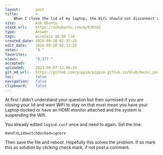 ```yaml
---
layout:       post
title:        >
    When I close the lid of my laptop, the Wifi should not disconnect automatically
site:         Ask Ubuntu
stack_url:    https://askubuntu.com/q/830562
type:         Answer
tags:         wireless 16.04 lid
created_date: 2016-09-28 01:37:15
edit_date:    2016-09-28 02:12:25
votes:        "3 "
favorites:    
views:        "8,377 "
accepted:     
uploaded:     2023-09-07 12:06:34
git_md_url:   https://github.com/pippim/pippim.github.io/blob/main/_posts/2016/2016-09-28-When-I-close-the-lid-of-my-laptop_-the-Wifi-should-not-disconnect-automatically.md
toc:          false
navigation:   false
clipboard:    false
---
```


At first I didn't understand your question but then surmised if you are closing your lid and want WiFi to stay on that must mean you have your Laptop docked or have an HDMI monitor attached and the system is suspending the Wifi.

You already edited `logind.conf` once and need to again. Set the line:

``` 
HandleLidSwitchDocked=ignore
```

Then save the file and reboot. Hopefully this solves the problem. If so mark this as solution by clicking check mark, if not post a comment.
